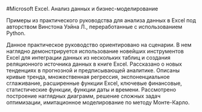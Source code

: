 #Microsoft Excel. Анализ данных и бизнес-моделирование

Примеры из практического руководства для анализа данных в Excel под авторством Винстона Уэйна Л., переработанные с использованием Python.

Данное практическое руководство ориентировано на сценарии. В нем наглядно демонстрируется использование новейших инструментов Excel для интеграции данных из нескольких таблиц и создания реляционного источника данных в книге Excel. Рассказано о новых тенденциях в прогнозной и предписывающей аналитике. Описаны кривые тренда, множественная регрессия, экспоненциальное сглаживание, расширенные функции Excel, ключевые финансовые, статистические функции, функции даты и времени. Рассмотрено построение наглядных диаграмм, решение сложных задач оптимизации, имитационное моделирование по методу Монте-Карло.
